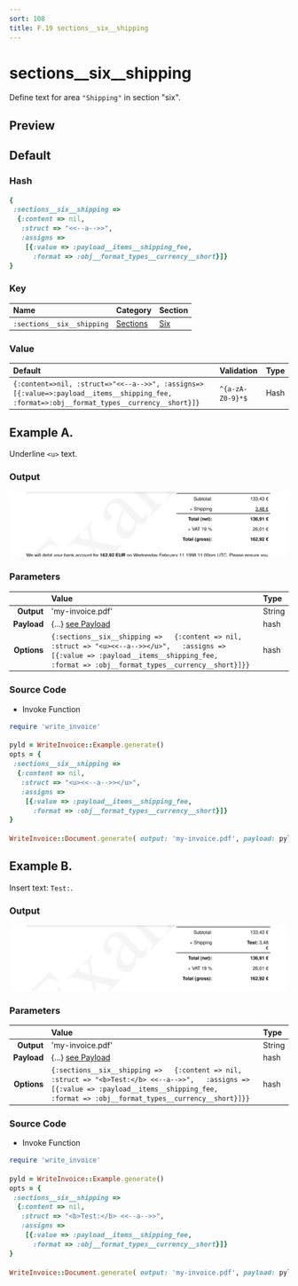 ```yaml
---
sort: 108
title: F.19 sections__six__shipping
---
```

# sections__six__shipping

Define text for area `"Shipping"` in section "six".


## Preview

<div >
    <canvas id='canvas' search=':sections__six__shipping' palette='option_detail'></canvas>
</div>
<script src="../assets/js/marker.js"></script>  

 
## Default

### Hash

```ruby
{
 :sections__six__shipping => 
  {:content => nil,
   :struct => "<<--a-->>",
   :assigns => 
    [{:value => :payload__items__shipping_fee,
      :format => :obj__format_types__currency__short}]}
} 
```

### Key

| **Name** | **Category** | **Section** |
| :--- | :--- | :--- |
| ```:sections__six__shipping``` |  [Sections](./#sections) | [Six](/sections/six) |

### Value



| **Default**| **Validation**| **Type** |
| :--- | :--- | :--- |
| ```{:content=>nil, :struct=>"<<--a-->>", :assigns=>[{:value=>:payload__items__shipping_fee, :format=>:obj__format_types__currency__short}]}``` | ```^{a-zA-Z0-9}*$``` | Hash |

## Example A.

Underline `<u>` text.

### Output

<img src="../assets/images/options/sections__six__shipping--a.png">



### Parameters

| | **Value** | **Type** |
|------:|:------|:------|
| **Output** | 'my-invoice.pdf' | String |
| **Payload** | {...} [see Payload](../payload) | hash |
| **Options** | ```{:sections__six__shipping =>   {:content => nil,   :struct => "<u><<--a-->></u>",   :assigns =>     [{:value => :payload__items__shipping_fee,      :format => :obj__format_types__currency__short}]}}``` | hash |


### Source Code

* Invoke Function

```ruby
require 'write_invoice'
 
pyld = WriteInvoice::Example.generate()
opts = {
 :sections__six__shipping => 
  {:content => nil,
   :struct => "<u><<--a-->></u>",
   :assigns => 
    [{:value => :payload__items__shipping_fee,
      :format => :obj__format_types__currency__short}]}
}
 
WriteInvoice::Document.generate( output: 'my-invoice.pdf', payload: pyld, options: opts )

```

## Example B.

Insert text: `Test:`.

### Output

<img src="../assets/images/options/sections__six__shipping--b.png">



### Parameters

| | **Value** | **Type** |
|------:|:------|:------|
| **Output** | 'my-invoice.pdf' | String |
| **Payload** | {...} [see Payload](../payload) | hash |
| **Options** | ```{:sections__six__shipping =>   {:content => nil,   :struct => "<b>Test:</b> <<--a-->>",   :assigns =>     [{:value => :payload__items__shipping_fee,      :format => :obj__format_types__currency__short}]}}``` | hash |


### Source Code

* Invoke Function

```ruby
require 'write_invoice'
 
pyld = WriteInvoice::Example.generate()
opts = {
 :sections__six__shipping => 
  {:content => nil,
   :struct => "<b>Test:</b> <<--a-->>",
   :assigns => 
    [{:value => :payload__items__shipping_fee,
      :format => :obj__format_types__currency__short}]}
}
 
WriteInvoice::Document.generate( output: 'my-invoice.pdf', payload: pyld, options: opts )

```


